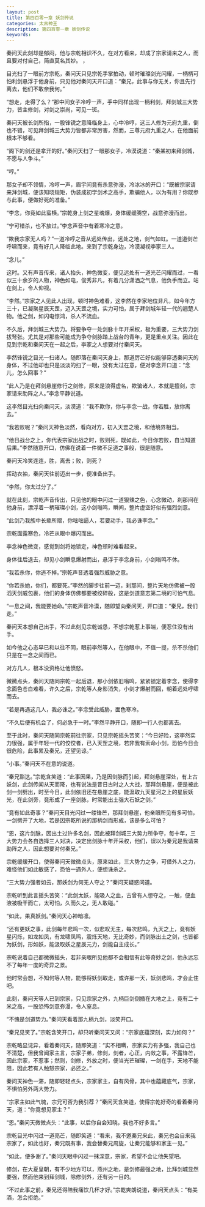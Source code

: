 ```yaml
---
layout: post
title: 第四百零一章 妖剑传说
categories: 太古神王
description: 第四百零一章 妖剑传说
keywords:
---
```


秦问天此刻却是郁闷，他与宗乾相识不久，在对方看来，却成了宗家请来之人，而且要对付自己，简直莫名其妙。 ，

目光扫了一眼前方宗乾，秦问天只见宗乾手掌拍动，顿时璀璨剑光闪耀，一柄柄可怕利剑悬浮于他身前，只见他对秦问天开口道：“秦兄，此事与你无关，你且先行离去，他们不敢奈我何。”

“想走，走得了么？”那中间女子冷哼一声，手中同样出现一柄利剑，拜剑城三大势力，皆主修剑，对剑之崇尚，可见一斑。

秦问天被长剑所指，一股锋锐之意降临身上，心中冷哼，这三人修为元府九重，倒也不错，可见拜剑城三大势力皆都非常厉害，然而，三尊元府九重之人，在他面前根本不够看。

“阁下的剑还是拿开的好。”秦问天扫了一眼那女子，冷漠说道：“秦某初来拜剑城，不愿与人争斗。”

“哼。”

那女子却不领情，冷哼一声，眉宇间竟有杀意弥漫，冷冰冰的开口：“既被宗家请来拜剑城，便该知晓规矩，伪装成初学剑术之高手，欺骗他人，以为有用？你既参与此事，便做好死的准备。”

“李念，你竟如此蛮横。”宗乾身上剑之星魂爆，身体缓缓腾空，战意弥漫而出。

“宁可错杀，也不放过。”李念声音中有着寒冷之意。

“欺我宗家无人吗？”一道冷哼之音从远处传出，远处之地，剑气如虹。一道道剑芒呼啸而来，竟有好几人降临此地。来到了宗乾身边，冷漠凝视李家三人。

“念儿。”

这时。又有声音传来，诸人抬头，神色微变，便见远处有一道光芒闪耀而过，一看似三十余岁的人物，神色如电，俊秀非凡，有着几分潇洒之气息，他负手而立。站在剑上，令人仰视。

“李然。”宗家之人见此人出现，顿时神色难看，这李然在李家地位非凡，如今年方三十，已凝聚星辰天罡，迈入天罡之境，实力可怕，属于拜剑城年轻一代的翘楚人物。他之剑，如闪电惊鸿，杀人不流血。

不久后，拜剑城三大势力。将要争夺一处剑脉十年开采权，极为重要，三大势力剑拔弩张。尤其是对那些可能成为争夺剑脉踏上战台的青年，更是重点关注。因此在见到宗乾和秦问天在一起之后，李家之人想要对付秦问天。

李然锋锐之目光一扫诸人。随即落在秦问天身上，那道厉芒好似能够穿透秦问天的身体，不过他却也只是淡淡的扫了一眼，没有太过在意，便对李念开口道：“念儿，怎么回事？”

“此人乃是在拜剑悬崖修行之剑修，原来是浪得虚名，欺骗诸人，本就是擅剑，宗家请来助阵之人。”李念平静说道。

这李然目光扫向秦问天，淡漠道：“我不欺你，你与李念一战，你若胜，放你离去。”

“我若败呢？”秦问天神色淡然，看向对方，初入天罡之境，和他境界相当。

“他日战台之上，你代表宗家出战之时，败则死，既如此，今日你若败，自当知道后果。”李然随意开口，仿佛在说着一件微不足道之事般，很是随意。

秦问天冷笑连连，胜，离去；败，则死？

挥动衣袖，秦问天往前迈出一步，便准备出手。

“李然，你太过分了。”

就在此刻，宗乾声音传出，只见他的眼中闪过一道狠辣之色，心念微动，刹那间在他身前，漂浮着一柄璀璨小剑，这小剑嗡鸣，瞬间，整片虚空好似有强烈剑意。

“此剑乃我族中长辈所赠，你咄咄逼人，若要动手，我必诛李念。”

宗乾面露寒色，冷芒从眼中爆闪而出。

李念神色微变，感觉到剑将她锁定，神色顿时难看起来。

身体往后退去，却见小剑瞬息爆射而出，悬浮于李念身前，小剑嗡鸣不休。

“我若杀你，你逃不掉。”宗乾声音透着强烈威胁之意。

“你若杀她，你们，都要死。”李然的脚步往前一迈，刹那间，整片天地仿佛被一股滔天剑威包裹，他们的身体仿佛都要被绞碎般，这是剑道意志第二境的可怕气息。

“一息之间，我能要她命。”宗乾声音冷漠，随即望向秦问天，开口道：“秦兄，我们走。”

秦问天本想自己出手，不过此刻见宗乾诚恳，不想宗乾惹上事端，便忍住没有出手。

如今他之心态早已和以往不同，眼前李然等人，在他眼中，不值一提，杀不杀他们只是在一念之间而已。

对方几人，根本没资格让他愤怒。

微微点头，秦问天随同宗乾一起后退，那小剑依旧嗡鸣，紧紧锁定着李念，使得李念面色苍白难看，许久之后，宗乾等人身影消失，小剑才爆射而回，朝着远处呼啸而去。

“若是再遇这几人，我必诛之。”李念受此威胁，面色寒冷。

“不久后便有机会了，何必急于一时。”李然平静开口，随即一行人也都离去。

至于此时，秦问天随同宗乾前往宗家，只见宗乾摇头苦笑：“今日好险，这李然实力很强，属于年轻一代的佼佼者，已入天罡之境，若非我有索命小剑，恐怕今日会很危险，此事累及秦兄，还望见谅。”

“小事。”秦问天不在意的说道。

“秦兄豁达。”宗乾含笑道：“此事因果，乃是因剑脉而引起，拜剑悬崖深处，有上古妖剑，此剑传闻从天而降，也有说法是昔日古时之人大战，那拜剑悬崖，便是被此剑一剑劈出，时至今日，此剑依旧还在悬崖之底，能汲取九天星河之上的星辰妖光，在此剑旁，竟形成了一座剑脉，时常能出土强大石妖之剑。”

“竟有如此奇事？”秦问天目光闪过一缕锋芒，那拜剑悬崖，他亲眼所见有多可怕，一剑劈开了大地，若是因宗乾所说的那柄剑而形成，该是多么可怕？

“恩，这片剑脉，因出土过许多名剑，因此被拜剑城三大势力所争夺，每十年，三大势力会各自选择三人对决，决定出剑脉十年开采权，他们，误以为秦兄是我请来助阵之人，因此想要对付秦兄。”

宗乾缓缓开口，使得秦问天微微点头，原来如此，三大势力之争，可借外人之力，难怪他们如此敏感了，恐怕一遇外人，便想诛杀之。

“三大势力强者如云，那妖剑为何无人夺之？”秦问天疑惑问道。

宗乾听到此言摇头苦笑：“此剑太妖，能吸人之血，古曾有人想夺之，一触，便血液被吸干而亡，太可怕，久而久之，无人敢碰。”

“如此，果真妖剑。”秦问天心神暗凛。

“还有更妖之事，此剑每年悲鸣一次，似悲叹无主，每次悲鸣，九天之上，竟有妖星闪烁，如龙如凤，有龙啸凤鸣，震烁天地，无比奇妙，而剑脉出土之剑，也皆都为妖剑，形如妖，能汲取妖之星辰元力，剑能自主成长。”

宗乾说着自己都微微摇头，若非亲眼所见他都不会相信有此等奇妙之剑，他永远忘不了每年一度的奇异之景。

他时常会想，不知何等人物，能够将妖剑取走，或许那一天，妖剑悲鸣，才会止住吧。

此刻，秦问天等人已到宗家，只见宗家之外，九柄巨剑倒插在大地之上，竟有二十米之高，一股恐怖剑意弥漫，令人窒息。

“不愧是剑道势力。”秦问天看着那九柄九剑，淡笑开口。

“秦兄见笑了。”宗乾含笑开口，却只听秦问天又问：“宗家底蕴深刻，实力如何？”

宗乾略显诧异，看着秦问天，随即笑道：“实不相瞒，宗家实力有多强，我自己也不清楚，但我曾闻家主言，宗家子弟，修剑，剑者，心正，内敛之事，不露锋芒，因此宗家，不惹事；然则，剑修，外放之时，便当光芒璀璨，一剑在手，天地不能阻，因此若有人触怒宗家，必还之。”

秦问天神色一滞，随即轻轻点头，宗家家主，自有风骨，其中也蕴藏底气，宗家，不惧怕另外两大势力。

“宗家主如此气魄，宗兄可否为我引荐？”秦问天含笑道，使得宗乾好奇的看着秦问天，道：“你竟想见家主？”

“恩。”秦问天微微点头：“此事，以后你自会知晓，我也不好多言。”

宗乾目光中闪过一道亮芒，随即笑道：“看来，我不邀秦兄来此，秦兄也会自来我宗家了，如此也好，秦兄既有事，我会替秦兄周旋，让秦兄能够和家主一见。”

“如此，便多谢了。”秦问天眼中闪过一抹深意，宗家，希望不会让他失望吧。

修剑，在大夏皇朝，有不少地方可以，燕州之地，是剑修最强之地，比拜剑城显然要强，然而他来到拜剑城，除修剑外，还有另一目的。

“不过此事之前，秦兄还得陪我痛饮几杯才好。”宗乾爽朗说道，秦问天点头：“有美酒，怎会拒绝。”
